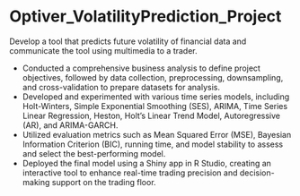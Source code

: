 # Optiver_VolatilityPrediction_Project

Develop a tool that predicts future volatility of financial data and communicate the tool using multimedia to a trader.
- Conducted a comprehensive business analysis to define project objectives, followed by data collection,
preprocessing, downsampling, and cross-validation to prepare datasets for analysis.
- Developed and experimented with various time series models, including Holt-Winters, Simple Exponential Smoothing (SES), ARIMA, Time Series Linear Regression, Heston, Holt’s Linear Trend
Model, Autoregressive (AR), and ARIMA-GARCH.
- Utilized evaluation metrics such as Mean Squared Error (MSE), Bayesian Information Criterion (BIC),
running time, and model stability to assess and select the best-performing model.
- Deployed the final model using a Shiny app in R Studio, creating an interactive tool to enhance
real-time trading precision and decision-making support on the trading floor.
